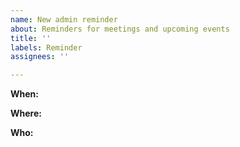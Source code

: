 ```yaml
---
name: New admin reminder
about: Reminders for meetings and upcoming events
title: ''
labels: Reminder
assignees: ''

---
```


**When:**

**Where:**

**Who:**
